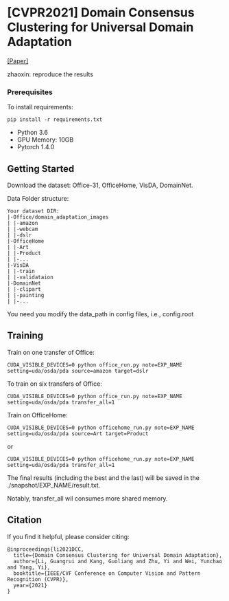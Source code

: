 
# [CVPR2021] Domain Consensus Clustering for Universal Domain Adaptation

[[Paper]](http://reler.net/papers/guangrui_cvpr2021.pdf)

zhaoxin: reproduce the results

### Prerequisites

To install requirements:

```setup
pip install -r requirements.txt
```

- Python 3.6
- GPU Memory: 10GB
- Pytorch 1.4.0



## Getting Started

Download the dataset: Office-31, OfficeHome, VisDA, DomainNet. 

Data Folder structure: 
```
Your dataset DIR:
|-Office/domain_adaptation_images
| |-amazon
| |-webcam
| |-dslr
|-OfficeHome
| |-Art
| |-Product
| |-...
|-VisDA
| |-train
| |-validataion
|-DomainNet
| |-clipart
| |-painting
| |-...
```
You need you modify the data_path in config files, i.e., config.root

## Training

Train on one transfer of Office: 
```
CUDA_VISIBLE_DEVICES=0 python office_run.py note=EXP_NAME setting=uda/osda/pda source=amazon target=dslr
```

To train on six transfers of Office:
```
CUDA_VISIBLE_DEVICES=0 python office_run.py note=EXP_NAME setting=uda/osda/pda transfer_all=1
```



Train on OfficeHome: 
```
CUDA_VISIBLE_DEVICES=0 python officehome_run.py note=EXP_NAME setting=uda/osda/pda source=Art target=Product
```
or 
```
CUDA_VISIBLE_DEVICES=0 python officehome_run.py note=EXP_NAME setting=uda/osda/pda transfer_all=1 
```

The final results (including the best and the last) will be saved in the ./snapshot/EXP_NAME/result.txt. 

Notably, transfer_all wil consumes more shared memory. 


## Citation 

If you find it helpful, please consider citing: 

```
@inproceedings{li2021DCC,
  title={Domain Consensus Clustering for Universal Domain Adaptation},
  author={Li, Guangrui and Kang, Guoliang and Zhu, Yi and Wei, Yunchao and Yang, Yi},
  booktitle={IEEE/CVF Conference on Computer Vision and Pattern Recognition (CVPR)},
  year={2021}
}

```

